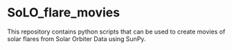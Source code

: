 # SoLO_flare_movies
This repository contains python scripts that can be used to create movies of solar flares from Solar Orbiter Data using SunPy. 
